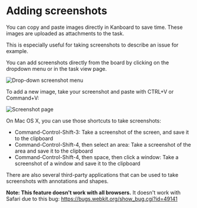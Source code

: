 Adding screenshots
==================

You can copy and paste images directly in Kanboard to save time.
These images are uploaded as attachments to the task.

This is especially useful for taking screenshots to describe an issue for example.

You can add screenshots directly from the board by clicking on the dropdown menu or in the task view page.

![Drop-down screenshot menu](https://kanboard.net/screenshots/documentation/dropdown-screenshot.png)

To add a new image, take your screenshot and paste with CTRL+V or Command+V:

![Screenshot page](https://kanboard.net/screenshots/documentation/task-screenshot.png)

On Mac OS X, you can use those shortcuts to take screenshots:

- Command-Control-Shift-3: Take a screenshot of the screen, and save it to the clipboard
- Command-Control-Shift-4, then select an area: Take a screenshot of the area and save it to the clipboard
- Command-Control-Shift-4, then space, then click a window: Take a screenshot of a window and save it to the clipboard

There are also several third-party applications that can be used to take screenshots with annotations and shapes.

**Note: This feature doesn't work with all browsers.** It doesn't work with Safari due to this bug: https://bugs.webkit.org/show_bug.cgi?id=49141
